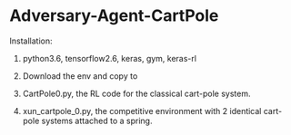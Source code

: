 # Adversary-Agent-CartPole

Installation: 
1. python3.6, tensorflow2.6, keras, gym, keras-rl
2. Download the env and copy to 

1. CartPole0.py, the RL code for the classical cart-pole system. 
2. xun_cartpole_0.py, the competitive environment with 2 identical cart-pole systems attached to a spring. 
